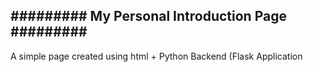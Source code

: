 <h2>#########  My Personal Introduction Page #########</h2>

A simple page created using html + Python Backend (Flask Application
